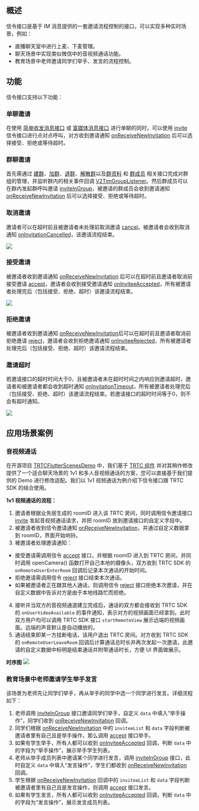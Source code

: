 ## 概述
信令接口是基于 IM 消息提供的一套邀请流程控制的接口，可以实现多种实时场景，例如：
- 直播聊天室中进行上麦、下麦管理。
- 聊天场景中实现类似微信中的音视频通话功能。
- 教育场景中老师邀请同学们举手、发言的流程控制。

## 功能 
信令接口支持以下功能：
### 单聊邀请
在使用 [简单收发消息接口](https://cloud.tencent.com/document/product/269/44489#.E6.94.B6.E5.8F.91.E7.AE.80.E5.8D.95.E6.B6.88.E6.81.AF) 或 [富媒体消息接口](https://cloud.tencent.com/document/product/269/44489#.E6.94.B6.E5.8F.91.E5.AF.8C.E5.AA.92.E4.BD.93.E6.B6.88.E6.81.AF) 进行单聊的同时，可以使用 [invite](https://comm.qq.com/im/doc/flutter/zh/SDKAPI/Api/V2TIMSignalingManager/invite.html) 信令接口进行点对点呼叫，对方收到邀请通知 [onReceiveNewInvitation](https://comm.qq.com/im/doc/flutter/zh/SDKAPI/Callback/OnReceiveNewInvitationCallback.html) 后可以选择接受、拒绝或等待超时。

### 群聊邀请
首先需通过 [建群](https://cloud.tencent.com/document/product/269/44494#.E5.88.9B.E5.BB.BA.E7.BE.A4.E7.BB.84)、[加群](https://cloud.tencent.com/document/product/269/44494#.E5.8A.A0.E5.85.A5.E7.BE.A4.E7.BB.84)、[退群](https://cloud.tencent.com/document/product/269/44494#.E9.80.80.E5.87.BA.E7.BE.A4.E7.BB.84)、[解散群](https://cloud.tencent.com/document/product/269/44494#.E8.A7.A3.E6.95.A3.E7.BE.A4.E7.BB.84)以及[群资料](https://cloud.tencent.com/document/product/269/44494#.E7.BE.A4.E8.B5.84.E6.96.99.E5.92.8C.E7.BE.A4.E8.AE.BE.E7.BD.AE) 和 [群成员](https://cloud.tencent.com/document/product/269/44494#.E7.BE.A4.E6.88.90.E5.91.98.E7.AE.A1.E7.90.86) 相关接口完成对群组的管理，并监听群内的相关事件回调 [V2TimGroupListener](https://comm.qq.com/im/doc/flutter/zh/SDKAPI/Class/Listener/V2TimGroupListener.html)。然后群成员可以在群内发起群呼叫邀请 [inviteInGroup](https://comm.qq.com/im/doc/flutter/zh/SDKAPI/Api/V2TIMSignalingManager/inviteInGroup.html)，被邀请的群成员会收到邀请通知 [onReceiveNewInvitation](https://comm.qq.com/im/doc/flutter/zh/SDKAPI/Callback/OnReceiveNewInvitationCallback.html) 后可以选择接受、拒绝或等待超时。
### 取消邀请
邀请者可以在超时前且被邀请者未处理前取消邀请 [cancel](https://comm.qq.com/im/doc/flutter/zh/SDKAPI/Api/V2TIMSignalingManager/cancel.html)。被邀请者会收到取消通知 [onInvitationCancelled](https://comm.qq.com/im/doc/flutter/zh/SDKAPI/Callback/OnInvitationCancelledCallback.html)，该邀请流程结束。

![](https://qcloudimg.tencent-cloud.cn/raw/329f9386b56c265f80451c5ee05bcba5.png)

### 接受邀请
被邀请者收到邀请通知 [onReceiveNewInvitation](https://comm.qq.com/im/doc/flutter/zh/SDKAPI/Callback/OnReceiveNewInvitationCallback.html) 后可以在超时前且邀请者取消前接受邀请 [accept](https://comm.qq.com/im/doc/flutter/zh/SDKAPI/Api/V2TIMSignalingManager/accept.html)，邀请者会收到接受邀请通知 [onInviteeAccepted](https://comm.qq.com/im/doc/flutter/zh/SDKAPI/Callback/OnInviteeAcceptedCallback.html)，所有被邀请者处理完后（包括接受、拒绝、超时）该邀请流程结束。

![](https://qcloudimg.tencent-cloud.cn/raw/90c2884f71a358d271c3543dc27a387f.png)

### 拒绝邀请
被邀请者收到邀请通知 [onReceiveNewInvitation](https://comm.qq.com/im/doc/flutter/zh/SDKAPI/Callback/OnReceiveNewInvitationCallback.html)后可以在超时前且邀请者取消前拒绝邀请 [reject](https://comm.qq.com/im/doc/flutter/zh/SDKAPI/Api/V2TIMSignalingManager/reject.html)，邀请者会收到拒绝邀请通知 [onInviteeRejected](https://comm.qq.com/im/doc/flutter/zh/SDKAPI/Callback/OnInviteeRejectedCallback.html)，所有被邀请者处理完后（包括接受、拒绝、超时）该邀请流程结束。
### 邀请超时
若邀请接口的超时时间大于0，且被邀请者未在超时时间之内响应则邀请超时，邀请者和被邀请者都会收到超时通知 [onInvitationTimeout](https://comm.qq.com/im/doc/flutter/zh/SDKAPI/Callback/OnInvitationTimeoutCallback.html)，所有被邀请者处理完后（包括接受、拒绝、超时）该邀请流程结束。若邀请接口的超时时间等于0，则不会有超时通知。

![](https://qcloudimg.tencent-cloud.cn/raw/956ddcd6218453a86e5c3cdef83d9a06.png)

## 应用场景案例
### 音视频通话
在开源项目 [TRTCFlutterScenesDemo](https://github.com/tencentyun/TRTCFlutterScenesDemo) 中，我们基于 [TRTC 组件](https://cloud.tencent.com/document/product/647/56295) 并对其稍作修改提供了一个适合聊天场景的 1v1 和多人音视频通话的方案，您可以直接基于我们提供的 Demo 进行修改适配。我们以 1v1 视频通话为例介绍下信令接口跟 TRTC SDK 的结合使用。

**1v1 视频通话的流程：**
1. 邀请者根据业务层生成的 roomID 进入该 TRTC 房间，同时调用信令邀请接口 [invite](https://comm.qq.com/im/doc/flutter/zh/SDKAPI/Api/V2TIMSignalingManager/invite.html) 发起音视频通话请求，并把 roomID 放到邀请接口的自定义字段中。
2. 被邀请者收到信令邀请通知 [onReceiveNewInvitation](https://comm.qq.com/im/doc/flutter/zh/SDKAPI/Callback/OnReceiveNewInvitationCallback.html)，并通过自定义数据拿到 roomID，界面开始响铃。
3. 被邀请者处理邀请通知：
 - 接受邀请需调用信令 [accept](https://comm.qq.com/im/doc/flutter/zh/SDKAPI/Api/V2TIMSignalingManager/accept.html) 接口，并根据 roomID 进入到 TRTC 房间，并同时调用 openCamera() 函数打开自己本地的摄像头，双方收到 TRTC SDK 的 `onRemoteUserEnterRoom` 回调后记录本次通话的开始时间。
 - 拒绝邀请需调用信令 [reject](https://comm.qq.com/im/doc/flutter/zh/SDKAPI/Api/V2TIMSignalingManager/reject.html) 接口结束本次通话。
 - 如果被邀请者正在跟其他人通话，则调用信令 [reject](https://comm.qq.com/im/doc/flutter/zh/SDKAPI/Api/V2TIMSignalingManager/reject.html) 接口拒绝本次邀请，并在自定义数据中告诉对方是由于本地线路忙而拒绝。
4. 接听并当双方的音视频通道建立完成后，通话的双方都会接收到 TRTC SDK 的 `onUserVideoAvailable` 的事件通知，表示对方的视频画面已经拿到。此时双方用户均可以调用 TRTC SDK 接口 `startRemoteView` 展示远端的视频画面。远端的声音默认是自动播放的。
5. 通话结束即某一方挂断电话，该用户退出 TRTC 房间。对方收到 TRTC SDK 的 `onRemoteUserLeaveRoom` 回调后计算通话总时长并再次发起一次邀请，此邀请的自定义数据中标明是结束通话并附带通话时长，方便 UI 界面做展示。

**时序图**
![](https://qcloudimg.tencent-cloud.cn/raw/71bc2af7725ea31b16fa22e51e96b7bd.png)

### 教育场景中老师邀请学生举手发言
该场景为老师先让同学们举手，再从举手的同学中选一个同学进行发言。详细流程如下：
1. 老师调用 [inviteInGroup](https://comm.qq.com/im/doc/flutter/zh/SDKAPI/Api/V2TIMSignalingManager/inviteInGroup.html) 接口邀请同学们举手，自定义 `data` 中填入“举手操作”，同学们收到 [onReceiveNewInvitation](https://im.sdk.qcloud.com/doc/zh-cn/classcom_1_1tencent_1_1imsdk_1_1v2_1_1V2TIMSignalingListener.html#aecc2341ca87eb58be37fdadf7a58c014) 回调。
2. 同学们根据 [onReceiveNewInvitation](https://comm.qq.com/im/doc/flutter/zh/SDKAPI/Callback/OnReceiveNewInvitationCallback.html) 中的 `inviteeList` 和 `data` 字段判断被邀请者里有自己且是举手操作，那么调用  [accept](https://comm.qq.com/im/doc/flutter/zh/SDKAPI/Api/V2TIMSignalingManager/accept.html) 接口举手。
3. 如果有学生举手，所有人都可以收到 [onInviteeAccepted](https://comm.qq.com/im/doc/flutter/zh/SDKAPI/Callback/OnInviteeAcceptedCallback.html) 回调，判断 `data` 中的字段为“举手操作”，展示举手学生列表。
4. 老师从举手成员列表中邀请某个同学进行发言，调用  [inviteInGroup](https://comm.qq.com/im/doc/flutter/zh/SDKAPI/Api/V2TIMSignalingManager/inviteInGroup.html) 接口，此时自定义 `data` 中填入“发言操作”，学生们都收到 [onReceiveNewInvitation](https://comm.qq.com/im/doc/flutter/zh/SDKAPI/Callback/OnReceiveNewInvitationCallback.html) 回调。
5. 学生根据  [onReceiveNewInvitation](https://comm.qq.com/im/doc/flutter/zh/SDKAPI/Callback/OnReceiveNewInvitationCallback.html) 回调中的 `inviteeList` 和 `data` 字段判断被邀请者里有自己且是发言操作，则调用 [accept](https://comm.qq.com/im/doc/flutter/zh/SDKAPI/Api/V2TIMSignalingManager/accept.html) 接口发言。
6. 如果有学生发言，所有人都可以收到  [onInviteeAccepted](https://comm.qq.com/im/doc/flutter/zh/SDKAPI/Callback/OnInviteeAcceptedCallback.html) 回调，判断 `data` 中的字段为“发言操作”，展示发言成员列表。
